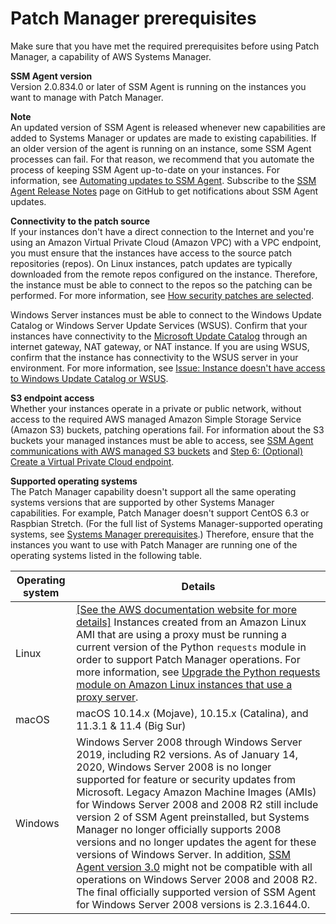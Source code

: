 # Patch Manager prerequisites<a name="patch-manager-prerequisites"></a>

Make sure that you have met the required prerequisites before using Patch Manager, a capability of AWS Systems Manager\. 

**SSM Agent version**  
Version 2\.0\.834\.0 or later of SSM Agent is running on the instances you want to manage with Patch Manager\.

**Note**  
An updated version of SSM Agent is released whenever new capabilities are added to Systems Manager or updates are made to existing capabilities\. If an older version of the agent is running on an instance, some SSM Agent processes can fail\. For that reason, we recommend that you automate the process of keeping SSM Agent up\-to\-date on your instances\. For information, see [Automating updates to SSM Agent](ssm-agent-automatic-updates.md)\. Subscribe to the [SSM Agent Release Notes](https://github.com/aws/amazon-ssm-agent/blob/mainline/RELEASENOTES.md) page on GitHub to get notifications about SSM Agent updates\.

**Connectivity to the patch source**  
If your instances don't have a direct connection to the Internet and you're using an Amazon Virtual Private Cloud \(Amazon VPC\) with a VPC endpoint, you must ensure that the instances have access to the source patch repositories \(repos\)\. On Linux instances, patch updates are typically downloaded from the remote repos configured on the instance\. Therefore, the instance must be able to connect to the repos so the patching can be performed\. For more information, see [How security patches are selected](patch-manager-how-it-works-selection.md)\.

Windows Server instances must be able to connect to the Windows Update Catalog or Windows Server Update Services \(WSUS\)\. Confirm that your instances have connectivity to the [Microsoft Update Catalog](https://www.catalog.update.microsoft.com/home.aspx) through an internet gateway, NAT gateway, or NAT instance\. If you are using WSUS, confirm that the instance has connectivity to the WSUS server in your environment\. For more information, see [Issue: Instance doesn't have access to Windows Update Catalog or WSUS](patch-manager-troubleshooting.md#patch-manager-troubleshooting-instance-access)\.

**S3 endpoint access**  
Whether your instances operate in a private or public network, without access to the required AWS managed Amazon Simple Storage Service \(Amazon S3\) buckets, patching operations fail\. For information about the S3 buckets your managed instances must be able to access, see [SSM Agent communications with AWS managed S3 buckets](ssm-agent-minimum-s3-permissions.md) and [Step 6: \(Optional\) Create a Virtual Private Cloud endpoint](setup-create-vpc.md)\.

**Supported operating systems**  
The Patch Manager capability doesn't support all the same operating systems versions that are supported by other Systems Manager capabilities\. For example, Patch Manager doesn't support CentOS 6\.3 or Raspbian Stretch\. \(For the full list of Systems Manager\-supported operating systems, see [Systems Manager prerequisites](systems-manager-prereqs.md)\.\) Therefore, ensure that the instances you want to use with Patch Manager are running one of the operating systems listed in the following table\.


| Operating system | Details | 
| --- | --- | 
|  Linux  |  [\[See the AWS documentation website for more details\]](http://docs.aws.amazon.com/systems-manager/latest/userguide/patch-manager-prerequisites.html) Instances created from an Amazon Linux AMI that are using a proxy must be running a current version of the Python `requests` module in order to support Patch Manager operations\. For more information, see [Upgrade the Python requests module on Amazon Linux instances that use a proxy server](sysman-proxy-with-ssm-agent-al-python-requests.md)\.  | 
| macOS |  macOS 10\.14\.x \(Mojave\), 10\.15\.x \(Catalina\), and 11\.3\.1 & 11\.4 \(Big Sur\)  | 
|  Windows  |  Windows Server 2008 through Windows Server 2019, including R2 versions\.  As of January 14, 2020, Windows Server 2008 is no longer supported for feature or security updates from Microsoft\. Legacy Amazon Machine Images \(AMIs\) for Windows Server 2008 and 2008 R2 still include version 2 of SSM Agent preinstalled, but Systems Manager no longer officially supports 2008 versions and no longer updates the agent for these versions of Windows Server\. In addition, [SSM Agent version 3\.0](ssm-agent-v3.md) might not be compatible with all operations on Windows Server 2008 and 2008 R2\. The final officially supported version of SSM Agent for Windows Server 2008 versions is 2\.3\.1644\.0\.   | 